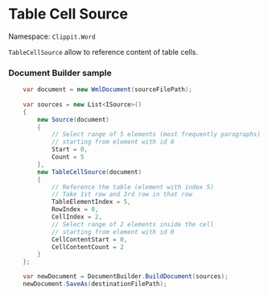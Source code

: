 # Table Cell Source

Namespace: `Clippit.Word`

`TableCellSource` allow to reference content of table cells.

### Document Builder sample

```csharp {highlight:[12]}
    var document = new WmlDocument(sourceFilePath);
    
    var sources = new List<ISource>()
    {
        new Source(document)
        {
            // Select range of 5 elements (most frequently paragraphs)
            // starting from element with id 0
            Start = 0, 
            Count = 5
        },
        new TableCellSource(document)
        {
            // Reference the table (element with index 5)
            // Take 1st row and 3rd row in that row 
            TableElementIndex = 5, 
            RowIndex = 0, 
            CellIndex = 2, 
            // Select range of 2 elements inside the cell
            // starting from element with id 0
            CellContentStart = 0, 
            CellContentCount = 2
        }
    };

    var newDocument = DocumentBuilder.BuildDocument(sources);
    newDocument.SaveAs(destinationFilePath);
```